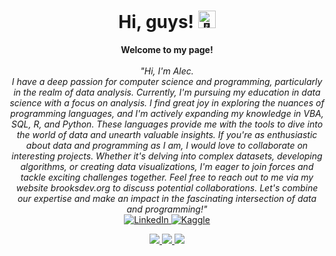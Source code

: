 <h1 align="center">Hi, guys! <img src="https://github.com/wervlad/wervlad/assets/24524555/766d336d-b87d-44ba-807c-c51de2bc6b4d" width="28px" alt="👋"></h1>

<p align="center">
    <b>Welcome to my page!</b><br><br>
    <i>
        "Hi, I'm Alec. <br>
        I have a deep passion for computer science and programming, particularly in the realm of data analysis. Currently, I'm pursuing my education in data science with a focus on analysis. I find great joy in exploring the nuances of programming languages, and I'm actively expanding my knowledge in VBA, SQL, R, and Python. These languages provide me with the tools to dive into the world of data and unearth valuable insights.
        If you're as enthusiastic about data and programming as I am, I would love to collaborate on interesting projects. Whether it's delving into complex datasets, developing algorithms, or creating data visualizations, I'm eager to join forces and tackle exciting challenges together. Feel free to reach out to me via my website <a href="https://brooksdev.org"></a> brooksdev.org to discuss potential collaborations. Let's combine our expertise and make an impact in the fascinating intersection of data and programming!"
</i><br>
    <a href="https://www.linkedin.com/in/alec-brooks-1b92a1267">
        <img src="https://img.shields.io/badge/LinkedIn-blue?style=flat-square&logo=linkedin" alt="LinkedIn">
    </a>
    <a href="https://www.kaggle.com/alecbrooks">
        <img src="https://img.shields.io/badge/Kaggle-blue?style=flat-square&logo=kaggle" alt="Kaggle">
    </a>
    
</p>

<p align="center">
  <a href="https://github.com/wervlad">
    <img src="http://github-profile-summary-cards.vercel.app/api/cards/profile-details?username=AlecBrooks&theme=transparent" />
  </a>
  <a href="https://github.com/wervlad">
    <img src="https://github-readme-streak-stats.herokuapp.com/?user=AlecBrooks&hide_border=true&card_width=338&theme=transparent" />
  </a>
  <a href="https://github.com/wervlad">
    <img src="http://github-profile-summary-cards.vercel.app/api/cards/stats?username=AlecBrooks&theme=transparent" />
  </a>
</p>

<p align="center">
  <a href="https://github.com/alecbrooks">
  </a>
</p>
<!--
